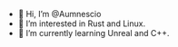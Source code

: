 - 👋 Hi, I’m @Aumnescio
- 👀 I’m interested in Rust and Linux.
- 🌱 I’m currently learning Unreal and C++.

<!---
Aumnescio/Aumnescio is a ✨ special ✨ repository because its `README.md` (this file) appears on your GitHub profile.
You can click the Preview link to take a look at your changes.
--->

